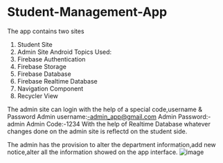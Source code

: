 # Student-Management-App
The app contains two sites
1. Student Site
2. Admin Site
Android Topics Used:
1. Firebase Authentication
2. Firebase Storage
3. Firebase Database
4. Firebase Realtime Database
5. Navigation Component
6. Recycler View

The admin site can login with the help of a special code,username & Password
Admin username:-admin_app@gmail.com
Admin Password:-admin
Admin Code:-1234
With the help of Realtime Database whatever changes done on the admin site is reflectd on the student side.

The admin has the provision to alter the department information,add new notice,alter all the information showed on the app interface.
![image](https://user-images.githubusercontent.com/78889786/170190062-a5cdc8d7-6825-4bd6-a2ca-b7d11bc40a98.png)
